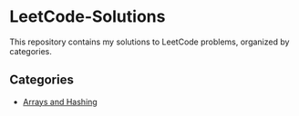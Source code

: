 # LeetCode-Solutions

This repository contains my solutions to LeetCode problems, organized by categories.

## Categories
- [Arrays and Hashing](/Arrays%20and%20Hashing)

